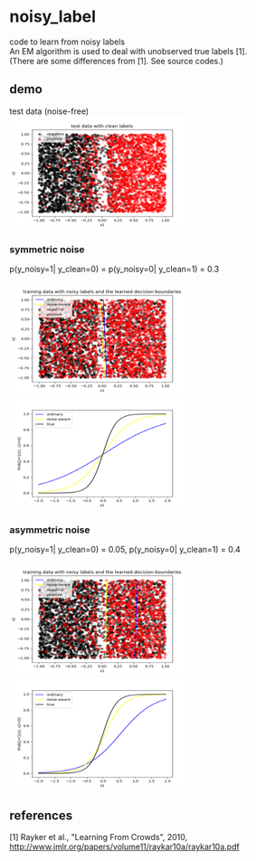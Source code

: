 # noisy_label

code to learn from noisy labels   
An EM algorithm is used to deal with unobserved true labels [1].  
(There are some differences from [1]. See source codes.)

## demo
test data (noise-free)  
<img src="https://github.com/matsur8/noisy_label/blob/master/result/symmetric/test_data.png" width="320" height="200" />

### symmetric noise
p(y_noisy=1| y_clean=0) = p(y_noisy=0| y_clean=1) = 0.3


<img src="https://github.com/matsur8/noisy_label/blob/master/result/symmetric/training_data.png" width="320" height="200" /><img src="https://github.com/matsur8/noisy_label/blob/master/result/symmetric/sigmoid.png" width="320" height="200" />

### asymmetric noise
p(y_noisy=1| y_clean=0) = 0.05, p(y_noisy=0| y_clean=1) = 0.4

<img src="https://github.com/matsur8/noisy_label/blob/master/result/asymmetric/training_data.png" width="320" height="200" /><img src="https://github.com/matsur8/noisy_label/blob/master/result/asymmetric/sigmoid.png" width="320" height="200" />


## references
[1] Rayker et al., "Learning From Crowds", 2010, http://www.jmlr.org/papers/volume11/raykar10a/raykar10a.pdf
